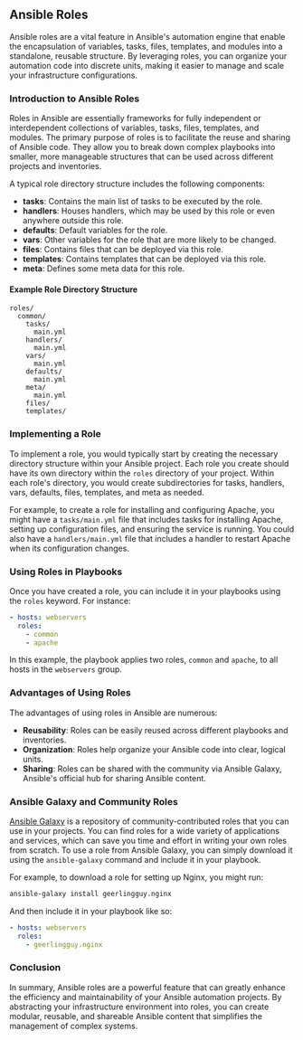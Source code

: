 ## Ansible Roles

Ansible roles are a vital feature in Ansible's automation engine that enable the encapsulation of variables, tasks, files, templates, and modules into a standalone, reusable structure. By leveraging roles, you can organize your automation code into discrete units, making it easier to manage and scale your infrastructure configurations.

### Introduction to Ansible Roles

Roles in Ansible are essentially frameworks for fully independent or interdependent collections of variables, tasks, files, templates, and modules. The primary purpose of roles is to facilitate the reuse and sharing of Ansible code. They allow you to break down complex playbooks into smaller, more manageable structures that can be used across different projects and inventories.

A typical role directory structure includes the following components:

- **tasks**: Contains the main list of tasks to be executed by the role.
- **handlers**: Houses handlers, which may be used by this role or even anywhere outside this role.
- **defaults**: Default variables for the role.
- **vars**: Other variables for the role that are more likely to be changed.
- **files**: Contains files that can be deployed via this role.
- **templates**: Contains templates that can be deployed via this role.
- **meta**: Defines some meta data for this role.

#### Example Role Directory Structure

```
roles/
  common/
    tasks/
      main.yml
    handlers/
      main.yml
    vars/
      main.yml
    defaults/
      main.yml
    meta/
      main.yml
    files/
    templates/
```

### Implementing a Role

To implement a role, you would typically start by creating the necessary directory structure within your Ansible project. Each role you create should have its own directory within the `roles` directory of your project. Within each role's directory, you would create subdirectories for tasks, handlers, vars, defaults, files, templates, and meta as needed.

For example, to create a role for installing and configuring Apache, you might have a `tasks/main.yml` file that includes tasks for installing Apache, setting up configuration files, and ensuring the service is running. You could also have a `handlers/main.yml` file that includes a handler to restart Apache when its configuration changes.

### Using Roles in Playbooks

Once you have created a role, you can include it in your playbooks using the `roles` keyword. For instance:

```yaml
- hosts: webservers
  roles:
    - common
    - apache
```

In this example, the playbook applies two roles, `common` and `apache`, to all hosts in the `webservers` group.

### Advantages of Using Roles

The advantages of using roles in Ansible are numerous:

- **Reusability**: Roles can be easily reused across different playbooks and inventories.
- **Organization**: Roles help organize your Ansible code into clear, logical units.
- **Sharing**: Roles can be shared with the community via Ansible Galaxy, Ansible's official hub for sharing Ansible content.

### Ansible Galaxy and Community Roles

[Ansible Galaxy](https://galaxy.ansible.com/) is a repository of community-contributed roles that you can use in your projects. You can find roles for a wide variety of applications and services, which can save you time and effort in writing your own roles from scratch. To use a role from Ansible Galaxy, you can simply download it using the `ansible-galaxy` command and include it in your playbook.

For example, to download a role for setting up Nginx, you might run:

```sh
ansible-galaxy install geerlingguy.nginx

```

And then include it in your playbook like so:

```yaml
- hosts: webservers
  roles:
    - geerlingguy.nginx
```

### Conclusion

In summary, Ansible roles are a powerful feature that can greatly enhance the efficiency and maintainability of your Ansible automation projects. By abstracting your infrastructure environment into roles, you can create modular, reusable, and shareable Ansible content that simplifies the management of complex systems.
